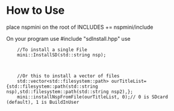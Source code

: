 # How to Use 
place nspmini on the root of 
INCLUDES	+=	nspmini/include

On your program use #include "sdInstall.hpp"
use 
```
	//To install a single File
	mini::InstallSD(std::string nsp);
	
	
	
	//Or this to install a vector of files
	std::vector<std::filesystem::path> ourTitleList={std::filesystem::path(std::string nsp),std::filesystem::path(std::string nsp2),}; 
	mini::installNspFromFile(ourTitleList, 0);// 0 is SDcard (default), 1 is BuildInUser 

```
